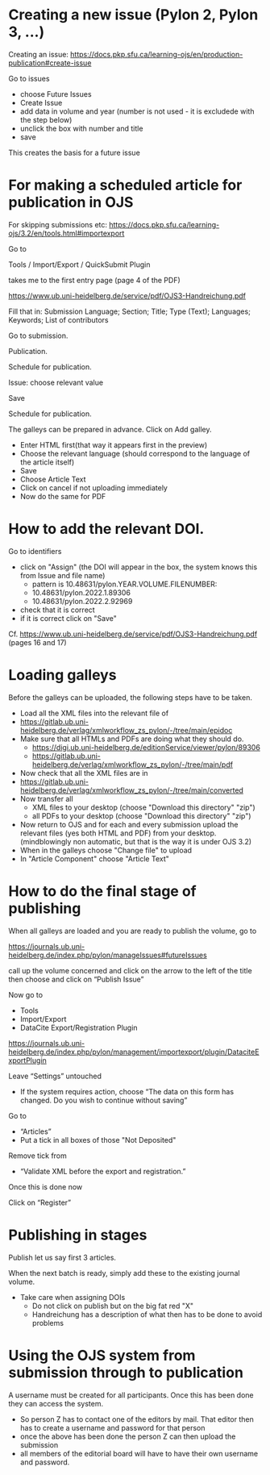 # Creating a new issue (Pylon 2, Pylon 3, ...)

Creating an issue: https://docs.pkp.sfu.ca/learning-ojs/en/production-publication#create-issue

Go to issues

- choose Future Issues
- Create Issue
- add data in volume and year (number is not used - it is excludede with the step below)
- unclick the box with number and title 
- save

This creates the basis for a future issue

# For making a scheduled article for publication in OJS

For skipping submissions etc: https://docs.pkp.sfu.ca/learning-ojs/3.2/en/tools.html#importexport

Go to

Tools / Import/Export / QuickSubmit Plugin

takes me to the first entry page (page 4 of the PDF)

https://www.ub.uni-heidelberg.de/service/pdf/OJS3-Handreichung.pdf

Fill that in:
Submission Language; Section; Title; Type (Text); Languages; Keywords; List of contributors

Go to submission.

Publication.

Schedule for publication.

Issue: choose relevant value

Save

Schedule for publication.

The galleys can be prepared in advance. Click on Add galley.
- Enter HTML first(that way it appears first in the preview)
- Choose the relevant language (should correspond to the language of the article itself)
- Save
- Choose Article Text
- Click on cancel if not uploading immediately
- Now do the same for PDF
  
# How to add the relevant DOI.

Go to identifiers

- click on "Assign" (the DOI will appear in the box, the system knows this from Issue and file name)
  - pattern is 10.48631/pylon.YEAR.VOLUME.FILENUMBER: 
  - 10.48631/pylon.2022.1.89306 
  - 10.48631/pylon.2022.2.92969
- check that it is correct
- if it is correct click on "Save"

Cf. https://www.ub.uni-heidelberg.de/service/pdf/OJS3-Handreichung.pdf (pages 16 and 17)

# Loading galleys

Before the galleys can be uploaded, the following steps have to be taken.
- Load all the XML files into the relevant file of 
- https://gitlab.ub.uni-heidelberg.de/verlag/xmlworkflow_zs_pylon/-/tree/main/epidoc
- Make sure that all HTMLs and PDFs are doing what they should do.
  - https://digi.ub.uni-heidelberg.de/editionService/viewer/pylon/89306
  - https://gitlab.ub.uni-heidelberg.de/verlag/xmlworkflow_zs_pylon/-/tree/main/pdf
- Now check that all the XML files are in
- https://gitlab.ub.uni-heidelberg.de/verlag/xmlworkflow_zs_pylon/-/tree/main/converted
- Now transfer all
  - XML files to your desktop (choose "Download this directory" "zip")
  - all PDFs to your desktop (choose "Download this directory" "zip")
- Now return to OJS and for each and every submission upload the relevant files (yes both HTML and PDF) from your desktop. (mindblowingly non automatic, but that is the way it is under OJS 3.2)
- When in the galleys choose "Change file" to upload
- In "Article Component" choose "Article Text"

# How to do the final stage of publishing

When all galleys are loaded and you are ready to publish the volume, go to 

https://journals.ub.uni-heidelberg.de/index.php/pylon/manageIssues#futureIssues

call up the volume concerned and click on the arrow to the left of the title then choose and click on “Publish Issue”

Now go to 
- Tools
- Import/Export
- DataCite Export/Registration Plugin

https://journals.ub.uni-heidelberg.de/index.php/pylon/management/importexport/plugin/DataciteExportPlugin

Leave “Settings” untouched
- If the system requires action, choose “The data on this form has changed. Do you wish to continue without
saving”

Go to 
- “Articles”
- Put a tick in all boxes of those "Not Deposited"

Remove tick from 
- “Validate XML before the export and registration.”

Once this is done now

Click on “Register”

# Publishing in stages

Publish let us say first 3 articles. 

When the next batch is ready, simply add these to the existing journal volume. 
- Take care when assigning DOIs
  - Do not click on publish but on the big fat red "X"
  - Handreichung has a description of what then has to be done to avoid problems
 
# Using the OJS system from submission through to publication

A username must be created for all participants. Once this has been done they can access the system.
- So person Z has to contact one of the editors by mail. That editor then has to create a username and password for that person
- once the above has been done the person Z can then upload the submission
- all members of the editorial board will have to have their own username and password.

